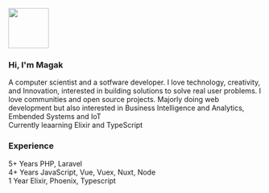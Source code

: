 <p align="left"><img src="https://magak.me/assets/images/Geek-logo.png" width="80">
  
### Hi, I'm Magak
A computer scientist and a sotfware developer. I love technology, creativity, and Innovation, interested in building solutions to solve real user problems. I love communities and open source projects. Majorly doing web development but also interested in Business Intelligence and Analytics, Embended Systems and IoT
<br>
Currently leaarning Elixir and TypeScript

### Experience

5+ Years PHP, Laravel <br>
4+ Years JavaScript, Vue, Vuex, Nuxt, Node <br>
1 Year Elixir, Phoenix, Typescript <br>

